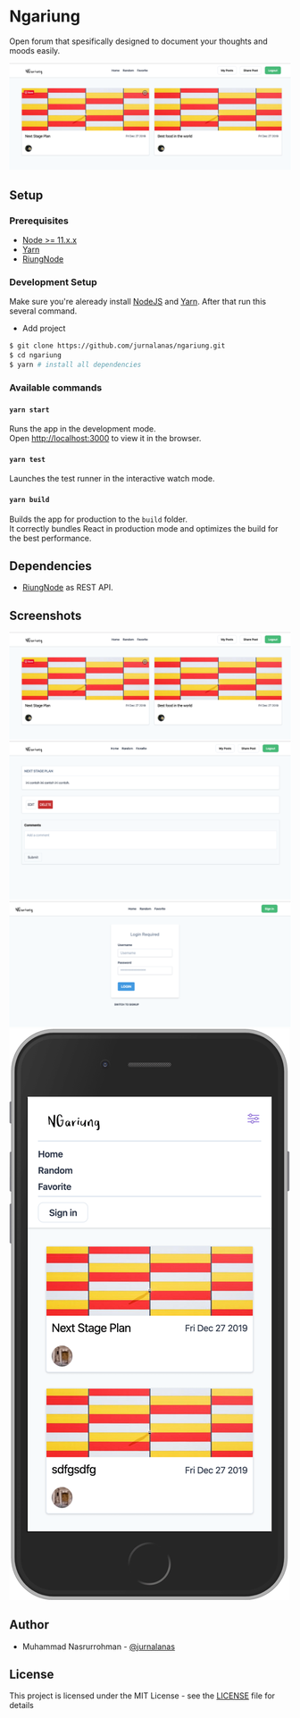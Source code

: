 # Ngariung

Open forum that spesifically designed to document your thoughts and moods easily.

![home](/screenshots/home.png)

## Setup

### Prerequisites

- [Node >= 11.x.x](https://nodejs.org/en/)
- [Yarn](https://yarnpkg.com/en/)
- [RiungNode](https://github.com/jurnalanas/riungnode)

### Development Setup

Make sure you're aleready install [NodeJS](https://nodejs.org/en/) and [Yarn](https://yarnpkg.com/en/). After that run this several command.

- Add project

```bash
$ git clone https://github.com/jurnalanas/ngariung.git
$ cd ngariung
$ yarn # install all dependencies
```

### Available commands

#### `yarn start`

Runs the app in the development mode.<br />
Open [http://localhost:3000](http://localhost:3000) to view it in the browser.

#### `yarn test`

Launches the test runner in the interactive watch mode.<br />

#### `yarn build`

Builds the app for production to the `build` folder.<br />
It correctly bundles React in production mode and optimizes the build for the best performance.


## Dependencies

- [RiungNode](https://github.com/jurnalanas/riungnode) as REST API.

## Screenshots

![home](/screenshots/home.png)
![post](/screenshots/post.png)
![auth](/screenshots/auth.png)
![mobile](/screenshots/mobile.png)


## Author
- Muhammad Nasrurrohman - [@jurnalanas](https://github.com/jurnalanas)

## License
This project is licensed under the MIT License - see the [LICENSE](/LICENSE) file for details
